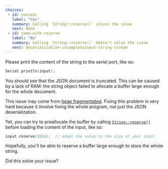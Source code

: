 ```yaml
---
choices:
 - id: success
   label: "Yes"
   summary: Calling `String::reserve()` solves the issue
   next: done
 - id: same-with-reserve
   label: "No"
   summary: Calling `String::reserve()` doesn't solve the issue
   next: deserialization-incompleteinput-string-stream
---
```


Please print the content of the string to the serial port, like so:

```c++
Serial.println(input);
```

You should see that the JSON document is truncated.
This can be caused by a lack of RAM: the string object failed to allocate a buffer large enough for the whole document.

This issue may come from [heap fragmentated](https://cpp4arduino.com/2018/11/06/what-is-heap-fragmentation.html).
Fixing this problem is very hard because it involve fixing the whole program, not just the JSON deserialization.

Yet, you can try to preallocate the buffer by calling [`String::reserve()`](https://www.arduino.cc/reference/en/language/variables/data-types/string/functions/reserve/) before loading the content of the input, like so:

```c++
input.reserve(1024);  // adapt the value to the size of your input
```

Hopefully, you'll be able to reserve a buffer large enough to store the whole string.

Did this solve your issue?